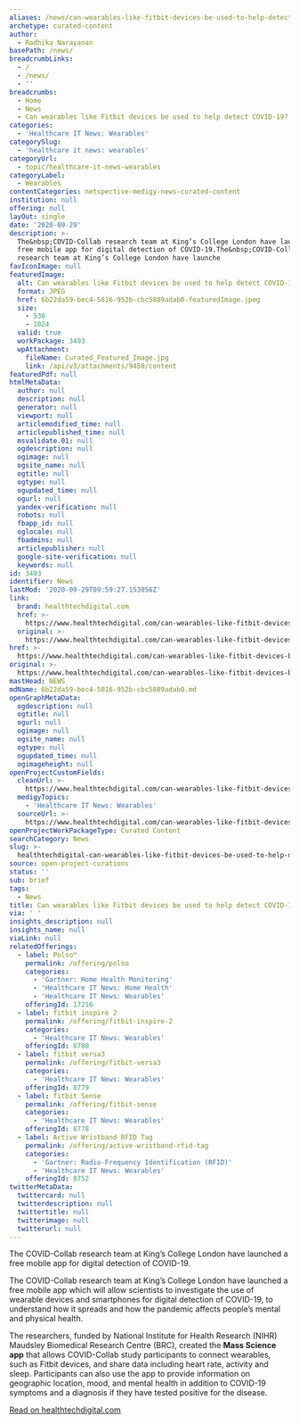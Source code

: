 ```yaml
---
aliases: /news/can-wearables-like-fitbit-devices-be-used-to-help-detect-covid-19
archetype: curated-content
author:
  - Radhika Narayanan
basePath: /news/
breadcrumbLinks:
  - /
  - /news/
  - ''
breadcrumbs:
  - Home
  - News
  - Can wearables like Fitbit devices be used to help detect COVID-19?
categories:
  - 'Healthcare IT News: Wearables'
categorySlug:
  - 'healthcare it news: wearables'
categoryUrl:
  - topic/healthcare-it-news-wearables
categoryLabel:
  - Wearables
contentCategories: netspective-medigy-news-curated-content
institution: null
offering: null
layOut: single
date: '2020-09-29'
description: >-
  The&nbsp;COVID-Collab research team at King’s College London have launched a
  free mobile app for digital detection of COVID-19.The&nbsp;COVID-Collab
  research team at King’s College London have launche
favIconImage: null
featuredImage:
  alt: Can wearables like Fitbit devices be used to help detect COVID-19?
  format: JPEG
  href: 6b22da59-bec4-5816-952b-cbc5889adab0-featuredImage.jpeg
  size:
    - 530
    - 1024
  valid: true
  workPackage: 3493
  wpAttachment:
    fileName: Curated_Featured_Image.jpg
    link: /api/v3/attachments/9450/content
featuredPdf: null
htmlMetaData:
  author: null
  description: null
  generator: null
  viewport: null
  articlemodified_time: null
  articlepublished_time: null
  msvalidate.01: null
  ogdescription: null
  ogimage: null
  ogsite_name: null
  ogtitle: null
  ogtype: null
  ogupdated_time: null
  ogurl: null
  yandex-verification: null
  robots: null
  fbapp_id: null
  oglocale: null
  fbadmins: null
  articlepublisher: null
  google-site-verification: null
  keywords: null
id: 3493
identifier: News
lastMod: '2020-09-29T09:59:27.153056Z'
link:
  brand: healthtechdigital.com
  href: >-
    https://www.healthtechdigital.com/can-wearables-like-fitbit-devices-be-used-to-help-detect-covid-19/
  original: >-
    https://www.healthtechdigital.com/can-wearables-like-fitbit-devices-be-used-to-help-detect-covid-19/
href: >-
  https://www.healthtechdigital.com/can-wearables-like-fitbit-devices-be-used-to-help-detect-covid-19/
original: >-
  https://www.healthtechdigital.com/can-wearables-like-fitbit-devices-be-used-to-help-detect-covid-19/
mastHead: NEWS
mdName: 6b22da59-bec4-5816-952b-cbc5889adab0.md
openGraphMetaData:
  ogdescription: null
  ogtitle: null
  ogurl: null
  ogimage: null
  ogsite_name: null
  ogtype: null
  ogupdated_time: null
  ogimageheight: null
openProjectCustomFields:
  cleanUrl: >-
    https://www.healthtechdigital.com/can-wearables-like-fitbit-devices-be-used-to-help-detect-covid-19/
  medigyTopics:
    - 'Healthcare IT News: Wearables'
  sourceUrl: >-
    https://www.healthtechdigital.com/can-wearables-like-fitbit-devices-be-used-to-help-detect-covid-19/
openProjectWorkPackageType: Curated Content
searchCategory: News
slug: >-
  healthtechdigital-can-wearables-like-fitbit-devices-be-used-to-help-detect-covid-19
source: open-project-curations
status: ''
sub: brief
tags:
  - News
title: Can wearables like Fitbit devices be used to help detect COVID-19?
via: ' '
insights_description: null
insights_name: null
viaLink: null
relatedOfferings:
  - label: Polso™
    permalink: /offering/polso
    categories:
      - 'Gartner: Home Health Monitoring'
      - 'Healthcare IT News: Home Health'
      - 'Healthcare IT News: Wearables'
    offeringId: 17216
  - label: fitbit inspire 2
    permalink: /offering/fitbit-inspire-2
    categories:
      - 'Healthcare IT News: Wearables'
    offeringId: 8780
  - label: fitbit versa3
    permalink: /offering/fitbit-versa3
    categories:
      - 'Healthcare IT News: Wearables'
    offeringId: 8779
  - label: fitbit Sense
    permalink: /offering/fitbit-sense
    categories:
      - 'Healthcare IT News: Wearables'
    offeringId: 8778
  - label: Active Wristband RFID Tag
    permalink: /offering/active-wristband-rfid-tag
    categories:
      - 'Gartner: Radio-Frequency Identification (RFID)'
      - 'Healthcare IT News: Wearables'
    offeringId: 8752
twitterMetaData:
  twittercard: null
  twitterdescription: null
  twittertitle: null
  twitterimage: null
  twitterurl: null
---
```

<p>The&nbsp;COVID-Collab research team at King’s College London have launched a free mobile app for digital detection of COVID-19.</p><p>The&nbsp;COVID-Collab research team at King’s College London have launched a free mobile app which will allow scientists to investigate the use of wearable devices and smartphones for digital detection of COVID-19, to understand how it spreads and how the pandemic affects people’s mental and physical health.</p><p>The researchers, funded by&nbsp;National Institute for Health Research&nbsp;(NIHR) Maudsley Biomedical Research Centre (BRC), created the&nbsp;<strong>Mass Science app</strong>&nbsp;that allows COVID-Collab study participants to connect wearables, such as Fitbit devices, and share data including heart rate, activity and sleep. Participants can also use the app to provide information on geographic location, mood, and mental health in addition to COVID-19 symptoms and a diagnosis if they have tested positive for the disease.</p><p><a href="https://www.healthtechdigital.com/can-wearables-like-fitbit-devices-be-used-to-help-detect-covid-19/">Read on healthtechdigital.com</a></p>
